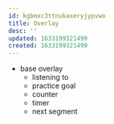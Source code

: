 ```yaml
---
id: kgbmxc3ttnukaxeryjypvwo
title: Overlay
desc: ''
updated: 1633199321499
created: 1633199321499
---
```


* base overlay
    - listening to
    - practice goal
    - counter
    - timer
    - next segment
